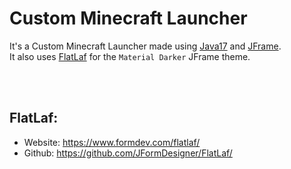 # Custom Minecraft Launcher
It's a Custom Minecraft Launcher made using [Java17](https://www.oracle.com/java/technologies/downloads/#java17) and [JFrame](https://docs.oracle.com/en/java/javase/17/docs/api/java.desktop/javax/swing/JFrame.html).
<br>
It also uses [FlatLaf]() for the `Material Darker` JFrame theme.

<br><br>
## FlatLaf:<br>
- Website: https://www.formdev.com/flatlaf/
- Github: https://github.com/JFormDesigner/FlatLaf/
